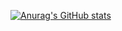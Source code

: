 
[![Anurag's GitHub stats](https://github-readme-stats.vercel.app/api?username=Piljoliina&show_icons=true&theme=dark)](https://github.com/anuraghazra/github-readme-stats)

<!---
Piljoliina/Piljoliina is a ✨ special ✨ repository because its `README.md` (this file) appears on your GitHub profile.
You can click the Preview link to take a look at your changes.
--->
